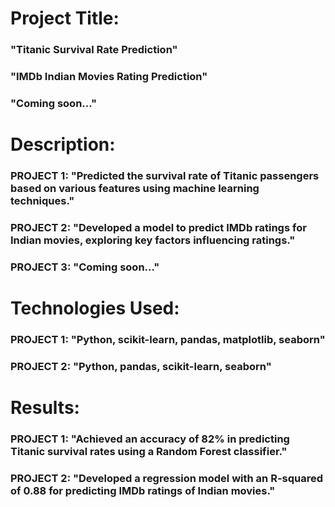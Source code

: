 # Project Title:

### "Titanic Survival Rate Prediction"
### "IMDb Indian Movies Rating Prediction"
### "Coming soon..."

# Description:

### PROJECT 1: "Predicted the survival rate of Titanic passengers based on various features using machine learning techniques."
### PROJECT 2: "Developed a model to predict IMDb ratings for Indian movies, exploring key factors influencing ratings."
### PROJECT 3: "Coming soon..."

# Technologies Used:

### PROJECT 1: "Python, scikit-learn, pandas, matplotlib, seaborn"
### PROJECT 2: "Python, pandas, scikit-learn, seaborn"

# Results:

### PROJECT 1: "Achieved an accuracy of 82% in predicting Titanic survival rates using a Random Forest classifier."
### PROJECT 2: "Developed a regression model with an R-squared of 0.88 for predicting IMDb ratings of Indian movies."


